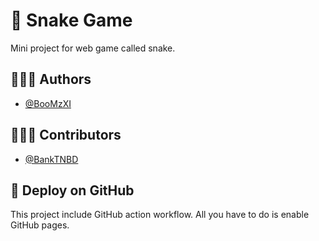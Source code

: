 
# 🐍 Snake Game
Mini project for web game called snake.

## 👨🏻‍💻 Authors
- [@BooMzXI](https://github.com/BooMzXI)

## 🤦🏻‍♂️ Contributors
- [@BankTNBD](https://github.com/BankTNBD)

## 🚀 Deploy on GitHub
This project include GitHub action workflow.
All you have to do is enable GitHub pages.
    
